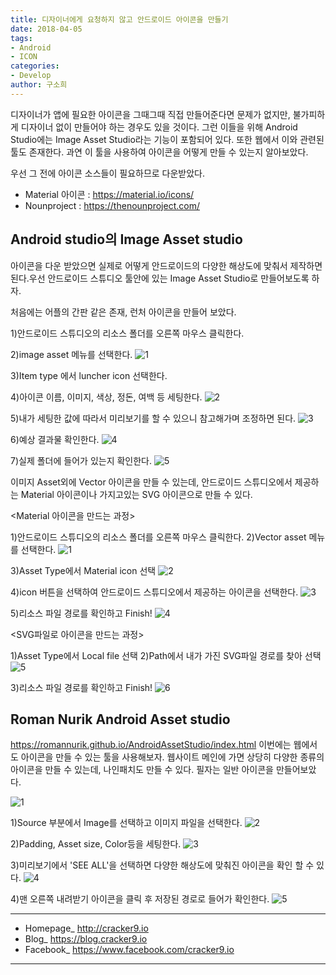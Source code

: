 ```yaml
---
title: 디자이너에게 요청하지 않고 안드로이드 아이콘을 만들기
date: 2018-04-05
tags: 
- Android
- ICON
categories:
- Develop
author: 구소희
---
```


디자이너가 앱에 필요한 아이콘을 그때그때 직접 만들어준다면 문제가 없지만, 불가피하게 디자이너 없이 만들어야 하는 경우도 있을 것이다.
그런 이들을 위해 Android Studio에는 Image Asset Studio라는 기능이 포함되어 있다. 또한 웹에서 이와 관련된 툴도 존재한다.
과연 이 툴을 사용하여 아이콘을 어떻게 만들 수 있는지 알아보았다.

우선 그 전에 아이콘 소스들이 필요하므로 다운받았다.

* Material 아이콘 : https://material.io/icons/
* Nounproject : https://thenounproject.com/

## Android studio의 Image Asset studio

아이콘을 다운 받았으면 실제로 어떻게 안드로이드의 다양한 해상도에 맞춰서 제작하면 된다.우선 안드로이드 스튜디오 툴안에 있는 Image Asset Studio로 만들어보도록 하자.

처음에는 어플의 간판 같은 존재, 런처 아이콘을 만들어 보았다.

1)안드로이드 스튜디오의 리소스 폴더를 오른쪽 마우스 클릭한다.

2)image asset 메뉴를 선택한다.
![1](https://github.com/sohee9/test_Doc/blob/master/Image%20Asset%20studio_%E1%84%85%E1%85%A5%E1%86%AB%E1%84%8E%E1%85%A5%E1%84%8B%E1%85%A1%E1%84%8B%E1%85%B5%E1%84%8F%E1%85%A9%E1%86%AB1.png?raw=true)

3)Item type 에서 luncher icon 선택한다.

4)아이콘 이름, 이미지, 색상, 정돈, 여백 등 세팅한다.
![2](https://github.com/sohee9/test_Doc/blob/master/Image%20Asset%20studio_%E1%84%85%E1%85%A5%E1%86%AB%E1%84%8E%E1%85%A5%E1%84%8B%E1%85%A1%E1%84%8B%E1%85%B5%E1%84%8F%E1%85%A9%E1%86%AB2.png?raw=true)

5)내가 세팅한 값에 따라서 미리보기를 할 수 있으니 참고해가며 조정하면 된다.
![3](https://github.com/sohee9/test_Doc/blob/master/Image%20Asset%20studio_%E1%84%85%E1%85%A5%E1%86%AB%E1%84%8E%E1%85%A5%E1%84%8B%E1%85%A1%E1%84%8B%E1%85%B5%E1%84%8F%E1%85%A9%E1%86%AB3.png?raw=true)

6)예상 결과물 확인한다.
![4](https://github.com/sohee9/test_Doc/blob/master/Image%20Asset%20studio_%E1%84%85%E1%85%A5%E1%86%AB%E1%84%8E%E1%85%A5%E1%84%8B%E1%85%A1%E1%84%8B%E1%85%B5%E1%84%8F%E1%85%A9%E1%86%AB4.png?raw=true)

7)실제 폴더에 들어가 있는지 확인한다.
![5](https://github.com/sohee9/test_Doc/blob/master/Image%20Asset%20studio_%E1%84%85%E1%85%A5%E1%86%AB%E1%84%8E%E1%85%A5%E1%84%8B%E1%85%A1%E1%84%8B%E1%85%B5%E1%84%8F%E1%85%A9%E1%86%AB5.png?raw=true)

이미지 Asset외에 Vector 아이콘을 만들 수 있는데, 안드로이드 스튜디오에서 제공하는 Material 아이콘이나 가지고있는 SVG 아이콘으로 만들 수 있다.

<Material 아이콘을 만드는 과정>

1)안드로이드 스튜디오의 리소스 폴더를 오른쪽 마우스 클릭한다.
2)Vector asset 메뉴를 선택한다.
![1](https://github.com/sohee9/test_Doc/blob/master/Image%20Asset%20studio_%E1%84%87%E1%85%A6%E1%86%A8%E1%84%90%E1%85%A5%E1%84%8B%E1%85%A1%E1%84%8B%E1%85%B5%E1%84%8F%E1%85%A9%E1%86%AB1.png?raw=true)

3)Asset Type에서 Material icon 선택
![2](https://github.com/sohee9/test_Doc/blob/master/Image%20Asset%20studio_%E1%84%87%E1%85%A6%E1%86%A8%E1%84%90%E1%85%A5%E1%84%8B%E1%85%A1%E1%84%8B%E1%85%B5%E1%84%8F%E1%85%A9%E1%86%AB3.png?raw=true)

4)icon 버튼을 선택하여 안드로이드 스튜디오에서 제공하는 아이콘을 선택한다.
![3](https://github.com/sohee9/test_Doc/blob/master/Image%20Asset%20studio_%E1%84%87%E1%85%A6%E1%86%A8%E1%84%90%E1%85%A5%E1%84%8B%E1%85%A1%E1%84%8B%E1%85%B5%E1%84%8F%E1%85%A9%E1%86%AB2.png?raw=true)

5)리소스 파일 경로를 확인하고 Finish!
![4](https://github.com/sohee9/test_Doc/blob/master/Image%20Asset%20studio_%E1%84%87%E1%85%A6%E1%86%A8%E1%84%90%E1%85%A5%E1%84%8B%E1%85%A1%E1%84%8B%E1%85%B5%E1%84%8F%E1%85%A9%E1%86%AB4.png?raw=true)


<SVG파일로 아이콘을 만드는 과정>

1)Asset Type에서 Local file 선택
2)Path에서 내가 가진 SVG파일 경로를 찾아 선택
![5](https://github.com/sohee9/test_Doc/blob/master/Image%20Asset%20studio_%E1%84%87%E1%85%A6%E1%86%A8%E1%84%90%E1%85%A5%E1%84%8B%E1%85%A1%E1%84%8B%E1%85%B5%E1%84%8F%E1%85%A9%E1%86%AB5.png?raw=true)

3)리소스 파일 경로를 확인하고 Finish!
![6](https://github.com/sohee9/test_Doc/blob/master/Image%20Asset%20studio_%E1%84%87%E1%85%A6%E1%86%A8%E1%84%90%E1%85%A5%E1%84%8B%E1%85%A1%E1%84%8B%E1%85%B5%E1%84%8F%E1%85%A9%E1%86%AB6.png?raw=true)

## Roman Nurik Android Asset studio

https://romannurik.github.io/AndroidAssetStudio/index.html
이번에는 웹에서도 아이콘을 만들 수 있는 툴을 사용해보자.
웹사이트 메인에 가면 상당히 다양한 종류의 아이콘을 만들 수 있는데, 나인패치도 만들 수 있다.
필자는 일반 아이콘을 만들어보았다.

![1](https://github.com/sohee9/test_Doc/blob/master/Android%20Asset%20studio_%E1%84%8B%E1%85%A1%E1%84%8B%E1%85%B5%E1%84%8F%E1%85%A9%E1%86%AB1.png?raw=true)

1)Source 부분에서 Image를 선택하고 이미지 파일을 선택한다.
![2](https://github.com/sohee9/test_Doc/blob/master/Android%20Asset%20studio_%E1%84%8B%E1%85%A1%E1%84%8B%E1%85%B5%E1%84%8F%E1%85%A9%E1%86%AB2.png?raw=true)

2)Padding, Asset size, Color등을 세팅한다.
![3](https://raw.githubusercontent.com/sohee9/test_Doc/bf452f8e628cf0f85ffaa1336505733167866d7a/Android%20Asset%20studio_%E1%84%8B%E1%85%A1%E1%84%8B%E1%85%B5%E1%84%8F%E1%85%A9%E1%86%AB3.png)

3)미리보기에서 'SEE ALL'을 선택하면 다양한 해상도에 맞춰진 아이콘을 확인 할 수 있다.
![4](https://raw.githubusercontent.com/sohee9/test_Doc/bf452f8e628cf0f85ffaa1336505733167866d7a/Android%20Asset%20studio_%E1%84%8B%E1%85%A1%E1%84%8B%E1%85%B5%E1%84%8F%E1%85%A9%E1%86%AB4.png)

4)맨 오른쪽 내려받기 아이콘을 클릭 후 저장된 경로로 들어가 확인한다.
![5](https://github.com/sohee9/test_Doc/blob/master/Android%20Asset%20studio_%E1%84%8B%E1%85%A1%E1%84%8B%E1%85%B5%E1%84%8F%E1%85%A9%E1%86%AB5.png?raw=true)


_____

* Homepage_ http://cracker9.io
* Blog_ https://blog.cracker9.io
* Facebook_ https://www.facebook.com/cracker9.io

_____